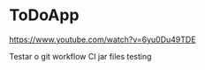# ToDoApp

https://www.youtube.com/watch?v=6yu0Du49TDE

Testar o git workflow CI  jar files testing 
